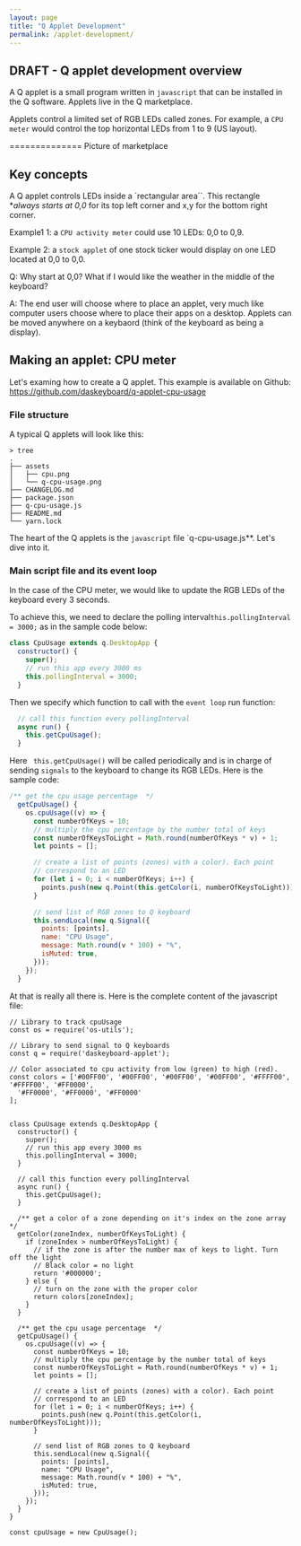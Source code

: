 ```yaml
---
layout: page
title: "Q Applet Development"
permalink: /applet-development/
---
```


## DRAFT - Q applet development overview

A Q applet is a small program written in `javascript` that can be installed in
the Q software. Applets live in the Q marketplace.

Applets control a limited set of RGB LEDs called zones. For example, a `CPU
meter` would control the top horizontal LEDs from 1 to 9 (US layout).

============== Picture of marketplace


## Key concepts

A Q applet controls LEDs inside a `rectangular area``. This rectangle **always
starts at 0,0* for its top left corner and x,y for the bottom right corner.

Example1 1: a `CPU activity meter` could use 10 LEDs: 0,0 to 0,9.

Example 2: a `stock applet` of one stock ticker would display on one LED located
at 0,0 to 0,0.

Q: Why start at 0,0? What if I would like the weather in the middle of the
keyboard?

A: The end user will choose where to place an applet, very much like computer
users choose where to place their apps on a desktop. Applets can be moved
anywhere on a keybaord (think of the keyboard as being a display).

## Making an applet: CPU meter

Let's examing how to create a Q applet. This example is available on Github: https://github.com/daskeyboard/q-applet-cpu-usage


### File structure

A typical Q applets will look like this:

```
> tree
.
├── assets
│   ├── cpu.png
│   └── q-cpu-usage.png
├── CHANGELOG.md
├── package.json
├── q-cpu-usage.js
├── README.md
└── yarn.lock
```

The heart of the Q applets is the `javascript` file `q-cpu-usage.js**. Let's dive into it.

### Main script file and its event loop

In the case of the CPU meter, we would like to update the RGB LEDs of the keyboard every 3
seconds.

To achieve this, we need to declare the polling interval`this.pollingInterval = 3000;` as in the sample code below:

```javascript
class CpuUsage extends q.DesktopApp {
  constructor() {
    super();
    // run this app every 3000 ms
    this.pollingInterval = 3000;
  }
```

Then we specify which function to call with the `event loop` run function:

```javascript
  // call this function every pollingInterval
  async run() {
    this.getCpuUsage();
  }
```

Here ` this.getCpuUsage()` will be called periodically and is in charge of sending `signals` to the keyboard to change its RGB LEDs. Here is the sample code:

```javascript
/** get the cpu usage percentage  */
  getCpuUsage() {
    os.cpuUsage((v) => {
      const numberOfKeys = 10;
      // multiply the cpu percentage by the number total of keys 
      const numberOfKeysToLight = Math.round(numberOfKeys * v) + 1;
      let points = [];

      // create a list of points (zones) with a color). Each point 
      // correspond to an LED
      for (let i = 0; i < numberOfKeys; i++) {
        points.push(new q.Point(this.getColor(i, numberOfKeysToLight)));
      }

      // send list of RGB zones to Q keyboard
      this.sendLocal(new q.Signal({
        points: [points],
        name: "CPU Usage",
        message: Math.round(v * 100) + "%",
        isMuted: true,
      }));
    });
  }

```

At that is really all there is. Here is the complete content of the javascript file:

```
// Library to track cpuUsage
const os = require('os-utils');

// Library to send signal to Q keyboards
const q = require('daskeyboard-applet');

// Color associated to cpu activity from low (green) to high (red).
const colors = ['#00FF00', '#00FF00', '#00FF00', '#00FF00', '#FFFF00', '#FFFF00', '#FF0000',
  '#FF0000', '#FF0000', '#FF0000'
];


class CpuUsage extends q.DesktopApp {
  constructor() {
    super();
    // run this app every 3000 ms
    this.pollingInterval = 3000;
  }

  // call this function every pollingInterval
  async run() {
    this.getCpuUsage();
  }

  /** get a color of a zone depending on it's index on the zone array */
  getColor(zoneIndex, numberOfKeysToLight) {
    if (zoneIndex > numberOfKeysToLight) {
      // if the zone is after the number max of keys to light. Turn off the light
      // Black color = no light
      return '#000000';
    } else {
      // turn on the zone with the proper color
      return colors[zoneIndex];
    }
  }

  /** get the cpu usage percentage  */
  getCpuUsage() {
    os.cpuUsage((v) => {
      const numberOfKeys = 10;
      // multiply the cpu percentage by the number total of keys 
      const numberOfKeysToLight = Math.round(numberOfKeys * v) + 1;
      let points = [];

      // create a list of points (zones) with a color). Each point 
      // correspond to an LED
      for (let i = 0; i < numberOfKeys; i++) {
        points.push(new q.Point(this.getColor(i, numberOfKeysToLight)));
      }

      // send list of RGB zones to Q keyboard
      this.sendLocal(new q.Signal({
        points: [points],
        name: "CPU Usage",
        message: Math.round(v * 100) + "%",
        isMuted: true,
      }));
    });
  }
}

const cpuUsage = new CpuUsage();
```

